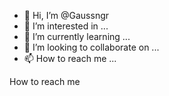 - 👋 Hi, I’m @Gaussngr
- 👀 I’m interested in ...
- 🌱 I’m currently learning ...
- 💞️ I’m looking to collaborate on ...
- 📫 How to reach me ...

<!---
Gaussngr/Gaussngr is a ✨ special ✨ repository because its `README.md` (this file) appears on your GitHub profile.
You can click the Preview link to take a look at your changes.
--->
How to reach me
